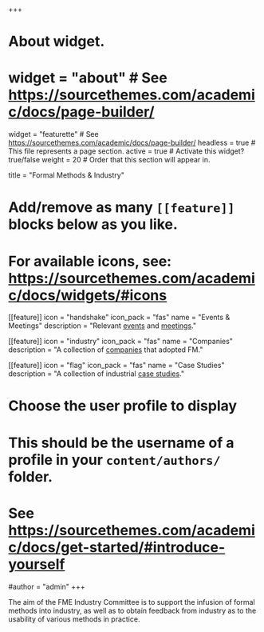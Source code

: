 +++
# About widget.
# widget = "about"  # See https://sourcethemes.com/academic/docs/page-builder/
widget = "featurette"  # See https://sourcethemes.com/academic/docs/page-builder/
headless = true  # This file represents a page section.
active = true  # Activate this widget? true/false
weight = 20  # Order that this section will appear in.

title = "Formal Methods & Industry"

# Add/remove as many `[[feature]]` blocks below as you like.
# 
# For available icons, see: https://sourcethemes.com/academic/docs/widgets/#icons

[[feature]]
  icon = "handshake"
  icon_pack = "fas"
  name = "Events & Meetings"
  description = "Relevant [events](#events) and [meetings](#meetings)."
  
[[feature]]
  icon = "industry"
  icon_pack = "fas"
  name = "Companies"
  description = "A collection of [companies](companies/) that adopted FM."

[[feature]]
  icon = "flag"
  icon_pack = "fas"
  name = "Case Studies"
  description = "A collection of industrial [case studies](casestudies/)."





# Choose the user profile to display
# This should be the username of a profile in your `content/authors/` folder.
# See https://sourcethemes.com/academic/docs/get-started/#introduce-yourself
#author = "admin"
+++

The aim of the FME Industry Committee is to support the infusion of formal methods into industry, as well as to obtain feedback from industry as to the usability of various methods in practice.

